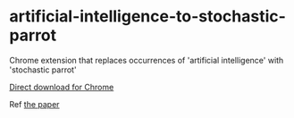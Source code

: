 artificial-intelligence-to-stochastic-parrot
=============

Chrome extension that replaces occurrences of 'artificial intelligence' with 'stochastic parrot'

[Direct download for Chrome](https://github.com/tageborg/artificial-intelligence-to-stochastic-parrot/blob/master/artificial-intelligence-to-stochastic-parrot.crx)

Ref [the paper](https://dl.acm.org/doi/pdf/10.1145/3442188.3445922)